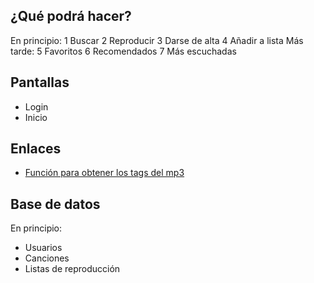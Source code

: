 ## ¿Qué podrá hacer?
En principio:
1 Buscar
2 Reproducir
3 Darse de alta
4 Añadir a lista
Más tarde:
5 Favoritos
6 Recomendados
7 Más escuchadas
## Pantallas
- Login
- Inicio

## Enlaces
- [Función para obtener los tags del mp3](https://www.php.net/manual/es/function.id3-get-tag.php)

## Base de datos
En principio:
- Usuarios
- Canciones
- Listas de reproducción